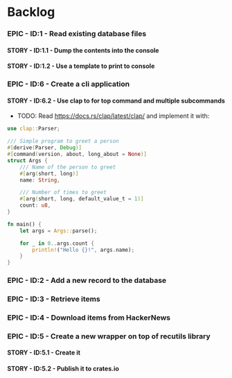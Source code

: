 # Backlog 
### EPIC - ID:1 - Read existing database files
#### STORY - ID:1.1 - Dump the contents into the console
#### STORY - ID:1.2 - Use a template to print to console
### EPIC - ID:6 - Create a cli application
#### STORY - ID:6.2 - Use clap to for top command and multiple subcommands
* TODO: Read https://docs.rs/clap/latest/clap/ and implement it with:
```rust
use clap::Parser;

/// Simple program to greet a person
#[derive(Parser, Debug)]
#[command(version, about, long_about = None)]
struct Args {
    /// Name of the person to greet
    #[arg(short, long)]
    name: String,

    /// Number of times to greet
    #[arg(short, long, default_value_t = 1)]
    count: u8,
}

fn main() {
    let args = Args::parse();

    for _ in 0..args.count {
        println!("Hello {}!", args.name);
    }
}
```
### EPIC - ID:2 - Add a new record to the database
### EPIC - ID:3 - Retrieve items
### EPIC - ID:4 - Download items from HackerNews
### EPIC - ID:5 - Create a new wrapper on top of recutils library
#### STORY - ID:5.1 - Create it
#### STORY - ID:5.2 - Publish it to crates.io

